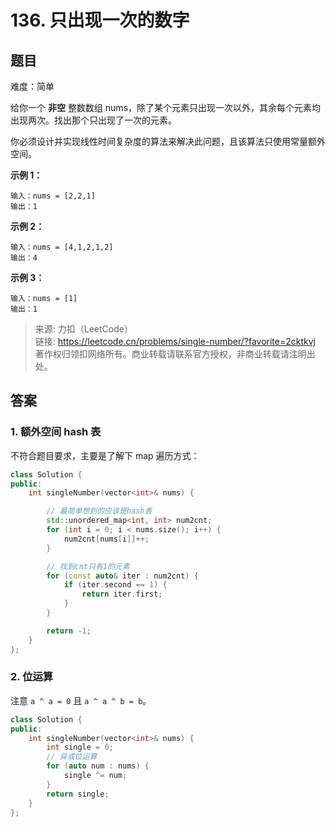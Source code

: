 # 136. 只出现一次的数字

## 题目

难度：简单

给你一个 **非空** 整数数组 nums，除了某个元素只出现一次以外，其余每个元素均出现两次。找出那个只出现了一次的元素。

你必须设计并实现线性时间复杂度的算法来解决此问题，且该算法只使用常量额外空间。

**示例 1：**

```
输入：nums = [2,2,1]
输出：1

```

**示例 2：**

```
输入：nums = [4,1,2,1,2]
输出：4

```

**示例 3：**

```
输入：nums = [1]
输出：1

```

> 来源: 力扣（LeetCode）  
> 链接: <https://leetcode.cn/problems/single-number/?favorite=2cktkvj>  
> 著作权归领扣网络所有。商业转载请联系官方授权，非商业转载请注明出处。

## 答案

### 1. 额外空间 hash 表

不符合题目要求，主要是了解下 map 遍历方式：

```c++
class Solution {
public:
    int singleNumber(vector<int>& nums) {

        // 最简单想到的应该是hash表
        std::unordered_map<int, int> num2cnt;
        for (int i = 0; i < nums.size(); i++) {
            num2cnt[nums[i]]++;
        }

        // 找到cnt只有1的元素
        for (const auto& iter : num2cnt) {
            if (iter.second == 1) {
                return iter.first;
            }
        }

        return -1;
    }
};
```

### 2. 位运算

 注意 `a ^ a = 0` 且 `a ^ a ^ b = b`。

```c++
class Solution {
public:
    int singleNumber(vector<int>& nums) {
        int single = 0;
        // 异或位运算
        for (auto num : nums) {
            single ^= num;
        }
        return single;
    }
};
```

